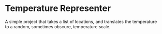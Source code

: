 # Temperature Representer
 A simple project that takes a list of locations, and translates the temperature to a random, sometimes obscure, temperature scale.
